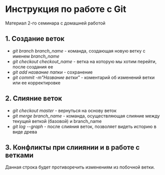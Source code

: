 # Инструкция по работе с Git
Материал 2-го семинара с домашней работой

## 1. Создание веток

* *git branch branch_name* -  команда,  создающая  новую  ветку с именем *branch_name*
* *git checkout checkout_name* - ветка на которую мы хотим перейти, после создания ее
* *git add название папки* - сохранение
* *git commit -m"Название ветки"* - коментарий об изменений ветки или ее корректировке

## 2. Слияние веток

* *git checkout master* - вернуться на основу веток
* *git merge branch_name* - команда, осуществляющая слияние между текущей веткой (базовой) и branch_name
* *git log --graph* - после слияния веток, позволяет видеть историю в виде древа

## 3. Конфликты при слииянии и в работе с ветками

Данная строка будет противоречить изменениям из побочной ветки.

